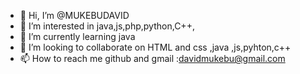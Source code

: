 - 👋 Hi, I’m @MUKEBUDAVID
- 👀 I’m interested in java,js,php,python,C++,
- 🌱 I’m currently learning java
- 💞️ I’m looking to collaborate on HTML and css  ,java ,js,pyhton,c++
- 📫 How to reach me github and gmail :davidmukebu@gmail.com

<!---
MUKEBUDAVID/MUKEBUDAVID is a ✨ special ✨ repository because its `README.md` (this file) appears on your GitHub profile.
You can click the Preview link to take a look at your changes.
--->
